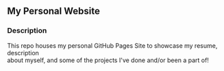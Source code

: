 ## My Personal Website 


### Description 
This repo houses my personal GitHub Pages Site to showcase my resume, description  
about myself, and some of the projects I've done and/or been a part of! 

